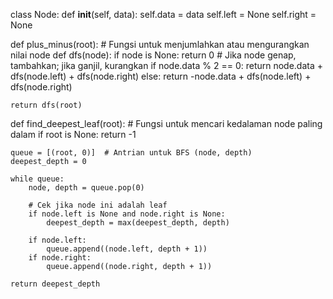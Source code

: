 class Node:
    def __init__(self, data):
        self.data = data
        self.left = None
        self.right = None

def plus_minus(root):
    # Fungsi untuk menjumlahkan atau mengurangkan nilai node
    def dfs(node):
        if node is None:
            return 0
        # Jika node genap, tambahkan; jika ganjil, kurangkan
        if node.data % 2 == 0:
            return node.data + dfs(node.left) + dfs(node.right)
        else:
            return -node.data + dfs(node.left) + dfs(node.right)

    return dfs(root)

def find_deepest_leaf(root):
    # Fungsi untuk mencari kedalaman node paling dalam
    if root is None:
        return -1
    
    queue = [(root, 0)]  # Antrian untuk BFS (node, depth)
    deepest_depth = 0
    
    while queue:
        node, depth = queue.pop(0)
        
        # Cek jika node ini adalah leaf
        if node.left is None and node.right is None:
            deepest_depth = max(deepest_depth, depth)
        
        if node.left:
            queue.append((node.left, depth + 1))
        if node.right:
            queue.append((node.right, depth + 1))

    return deepest_depth
